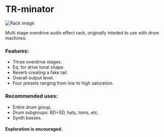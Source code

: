 # TR-minator

![Rack image](https://github.com/pabloMasini/Software/blob/main/Ableton%20Live%20Racks/TR-minator/TR-minator-v1.1.jpg)

Multi stage overdrive audio effect rack, originally inteded to use with drum machines.

### Features:
- Three overdrive stages.
- Eq. for drive tonal shape.
- Reverb creating a fake tail.
- Overall output level.
- Four presets ranging from low to high saturation.

### Recommended uses:
- Entire drum group.
- Drum subgroups: BD+SD, hats, toms, etc.
- Synth basses.



#### Exploration is encouraged.
